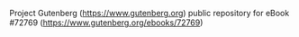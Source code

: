 Project Gutenberg (https://www.gutenberg.org) public repository
for eBook #72769 (https://www.gutenberg.org/ebooks/72769)

